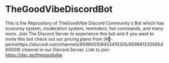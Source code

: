 # TheGoodVibeDiscordBot
This is the Reprository of TheGoodVibe Discord Community's Bot which has economy system, moderation system, reminders, fun commands, and many more.
Join The Discord Server to experience this bot and if you want to invite this bot check out our pricing plans from [#🔮-perkshttps://discord.com/channels/859800109453410305/859881530565460009) channel in our Discord Server. Link to join: https://dsc.gg/thegoodvibe
